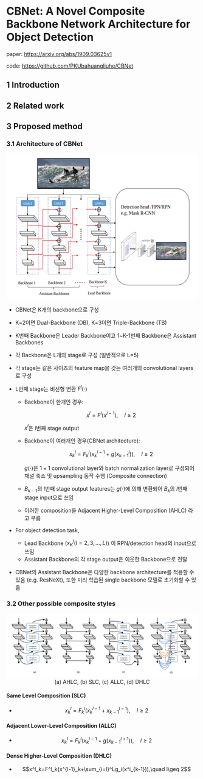 # CBNet: A Novel Composite Backbone Network Architecture for Object Detection

paper: https://arxiv.org/abs/1909.03625v1

code: https://github.com/PKUbahuangliuhe/CBNet



## 1 Introduction

## 2 Related work

## 3 Proposed method

### 3.1 Architecture of CBNet

![architecture](./assets/cbnet/1.png)

- CBNet은 K개의 backbone으로 구성

- K=2이면 Dual-Backbone (DB), K=3이면 Triple-Backbone (TB)

- K번째 Backbone은 Leader Backbone이고 1~K-1번째 Backbone은 Assistant Backbones

- 각 Backbone은 L개의 stage로 구성 (일반적으로 L=5)

- 각 stage는 같은 사이즈의 feature map을 갖는 여러개의 convolutional layers로 구성

- L번째 stage는 비선형 변환 $F^l(\cdot)$

  - Backbone이 한개인 경우:

    $$x^l = F^l(x^{l-1}),\quad l \geq 2$$

    $x^l$은 $l$번째 stage output

  - Backbone이 여러개인 경우(CBNet architecture):

    $$x^l_k = F^l_k ( x^{l-1}_k + g(x^l_{k-1})),\quad l \geq 2$$

    $g(\cdot)$은 $1\times 1$ convolutional layer와 batch normalization layer로 구성되어 채널 축소 및 upsampling 동작 수행 (Composite connection)

  - $B_{k-1}$의 $l$번째 stage output features는 $g(\cdot)$에 의해 변환되어 $B_k$의 $l$번째 stage input으로 쓰임

  - 이러한 composition을 Adjacent Higher-Level Composition (AHLC) 라고 부름

- For object detection task,

  - Lead Backbone ($x^l_K(l=2,3,...,L)$) 이 RPN/detection head의 input으로 쓰임
  - Assistant Backbone의 각 stage output은 이웃한 Backbone으로 전달

- CBNet의 Assistant Backbone은 다양한 backbone architecture를 적용할 수 있음 (e.g. ResNeXt), 또한 미리 학습된 single backbone 모델로 초기화할 수 있음



### 3.2 Other possible composite styles

<p align="center">
    <img src="./assets/cbnet/2.png">
    <br/>(a) AHLC, (b) SLC, (c) ALLC, (d) DHLC
</p>

#### Same Level Composition (SLC)

- $$x^l_k=F^l_k(x^{l-1}_k+x^{l-1}_{k-1}),\quad l\geq 2$$

#### Adjacent Lower-Level Composition (ALLC)

- $$x^l_k=F^l_k(x^{l-1}_k+g(x^{l+1}_{k-1})),\quad l\geq 2$$

#### Dense Higher-Level Composition (DHLC)

- $$x^l_k=F^l_k(x^{l-1}_k+\sum_{i=l}^Lg_i(x^i_{k-1})),\quad l\geq 2$$

